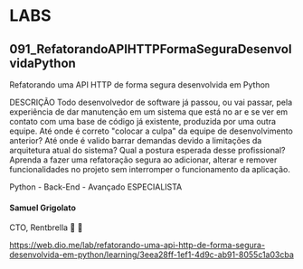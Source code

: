 # LABS

## 091_RefatorandoAPIHTTPFormaSeguraDesenvolvidaPython

Refatorando uma API HTTP de forma segura desenvolvida em Python

DESCRIÇÃO
Todo desenvolvedor de software já passou, ou vai passar, pela experiência de dar manutenção em um sistema que está no ar e se ver em contato com uma base de código já existente, produzida por uma outra equipe. Até onde é correto "colocar a culpa" da equipe de desenvolvimento anterior? Até onde é valido barrar demandas devido a limitações da arquitetura atual do sistema? Qual a postura esperada desse profissional? Aprenda a fazer uma refatoração segura ao adicionar, alterar e remover funcionalidades no projeto sem interromper o funcionamento da aplicação.

Python - Back-End - Avançado
ESPECIALISTA
#### Samuel Grigolato
CTO, Rentbrella
 

https://web.dio.me/lab/refatorando-uma-api-http-de-forma-segura-desenvolvida-em-python/learning/3eea28ff-1ef1-4d9c-ab91-8055c1a03cba
